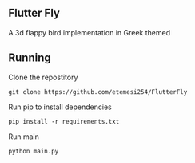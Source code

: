 ## Flutter Fly

A 3d flappy bird implementation in Greek themed


## Running

Clone the repostitory

```shell
git clone https://github.com/etemesi254/FlutterFly
```

Run pip to install dependencies
```shell
pip install -r requirements.txt
```

Run main

```
python main.py
```
